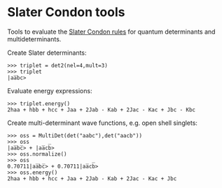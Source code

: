 # Slater Condon tools
Tools to evaluate the [Slater Condon rules](https://en.wikipedia.org/wiki/Slater%E2%80%93Condon_rules) for quantum determinants and multideterminants.

Create Slater determinants:

    >>> triplet = det2(nel=4,mult=3)
    >>> triplet
    |aa̅bc>

Evaluate energy expressions:

    >>> triplet.energy()
    2haa + hbb + hcc + Jaa + 2Jab - Kab + 2Jac - Kac + Jbc - Kbc

Create multi-determinant wave functions, e.g. open shell singlets:

    >>> oss = MultiDet(det("aabc"),det("aacb"))
    >>> oss
    |aa̅bc̅> + |aa̅cb̅>
    >>> oss.normalize()
    >>> oss
    0.70711|aa̅bc̅> + 0.70711|aa̅cb̅>
    >>> oss.energy()
    2haa + hbb + hcc + Jaa + 2Jab - Kab + 2Jac - Kac + Jbc

